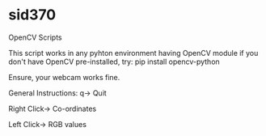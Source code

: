 # sid370
OpenCV Scripts

This script works in any pyhton environment having OpenCV module
if you don't have OpenCV pre-installed, try: pip install opencv-python

Ensure, your webcam works fine.

General Instructions:
q-> Quit

Right Click-> Co-ordinates

Left Click-> RGB values

